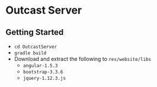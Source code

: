 # Outcast Server

## Getting Started
* `cd OutcastServer`
* `gradle build`
* Download and extract the following to `res/website/libs`
    * `angular-1.5.3`
    * `bootstrap-3.3.6`
    * `jquery-1.12.3.js`

